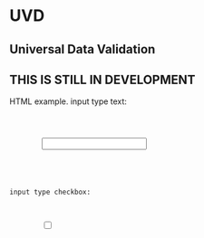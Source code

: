 # UVD
## Universal Data Validation

## THIS IS STILL IN DEVELOPMENT

HTML example.
input type text:

<pre><code>
<form id="udv-sumbit">
    <label>
        <input id="udv-input" data-req="true" data-reg="[0-9]{2}-[0-9]{3}">
    </label>
</form>
  
 
input type checkbox:

<form id="udv-sumbit">
    <label>
        <input type="checkbox" id="udv-input" data-req="true">
    </label>
</form>
</code></pre>

